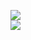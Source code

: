 [![](https://img.shields.io/badge/Made%20With-Github%20Spray-lightgrey.svg?style=for-the-badge&logo=github)](https://github.com/Annihil/github-spray#1883)  
[![](https://i.imgur.com/2DrTn0Z.gif)](https://github.com/Annihil/github-spray)